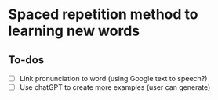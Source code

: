 # Spaced repetition method to learning new words


## To-dos
- [ ] Link pronunciation to word (using Google text to speech?)
- [ ] Use chatGPT to create more examples (user can generate)

